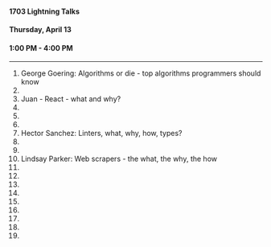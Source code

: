 #### 1703 Lightning Talks
#### Thursday, April 13
#### 1:00 PM - 4:00 PM

-----------------------------------------

1. George Goering: Algorithms or die - top algorithms programmers should know
2.
3. Juan - React - what and why?
4.
5.
6.
7. Hector Sanchez: Linters, what, why, how, types?
8.
9.
11. Lindsay Parker: Web scrapers - the what, the why, the how
12.
13.
14.
15.
16.
17.
18.
19.
20.

